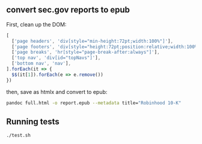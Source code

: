 ## convert sec.gov reports to epub

First, clean up the DOM:
```javascript
[
  ['page headers', 'div[style="min-height:72pt;width:100%"]'],
  ['page footers', 'div[style="height:72pt;position:relative;width:100%"]'],
  ['page breaks', 'hr[style="page-break-after:always"]'],
  ['top nav', 'div[id="topNavs"]'],
  ['bottom nav', 'nav'],
].forEach(it => {
  $$(it[1]).forEach(e => e.remove())
})
```

then, save as htmlx and convert to epub:
```bash
pandoc full.html -o report.epub --metadata title="Robinhood 10-K"
```

## Running tests
```
./test.sh
```


